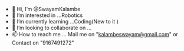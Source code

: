 - 👋 Hi, I’m @SwayamKalambe
- 👀 I’m interested in ...Robotics
- 🌱 I’m currently learning ...Coding(New to it )
- 💞️ I’m looking to collaborate on ... 
- 📫 How to reach me ... Mail me on "kalambeswayam@gmail.com" or Contact on "9167491272"

<!---
SwayamKalambe/SwayamKalambe is a ✨ special ✨ repository because its `README.md` (this file) appears on your GitHub profile.
You can click the Preview link to take a look at your changes.
--->
